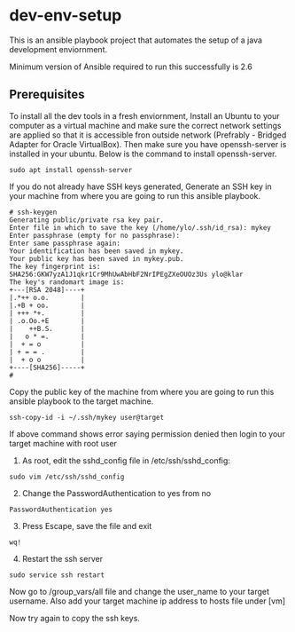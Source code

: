 # dev-env-setup
This is an ansible playbook project that automates the setup of a java development enviornment.

Minimum version of Ansible required to run this successfully is 2.6

## Prerequisites

To install all the dev tools in a fresh enviornment, Install an Ubuntu to your computer as a virtual machine and make sure the correct network settings are applied so that it is accessible fron outside network (Prefrably - Bridged Adapter for Oracle VirtualBox). Then make sure you have openssh-server is installed in your ubuntu. Below is the command to install openssh-server.

```
sudo apt install openssh-server
```

If you do not already have SSH keys generated, Generate an SSH key in your machine from where you are going to run this ansible playbook.

```
# ssh-keygen
Generating public/private rsa key pair.
Enter file in which to save the key (/home/ylo/.ssh/id_rsa): mykey
Enter passphrase (empty for no passphrase):
Enter same passphrase again:
Your identification has been saved in mykey.
Your public key has been saved in mykey.pub.
The key fingerprint is:
SHA256:GKW7yzA1J1qkr1Cr9MhUwAbHbF2NrIPEgZXeOUOz3Us ylo@klar
The key's randomart image is:
+---[RSA 2048]----+
|.*++ o.o.        |
|.+B + oo.        |
| +++ *+.         |
| .o.Oo.+E        |
|    ++B.S.       |
|   o * =.        |
|  + = o          |
| + = = .         |
|  + o o          |
+----[SHA256]-----+
#
```

Copy the public key of the machine from where you are going to run this ansible playbook to the target machine.
```
ssh-copy-id -i ~/.ssh/mykey user@target
```

If above command shows error saying permission denied then login to your target machine with root user
1. As root, edit the sshd_config file in /etc/ssh/sshd_config:
```
sudo vim /etc/ssh/sshd_config
```
2. Change the PasswordAuthentication to yes from no
```
PasswordAuthentication yes
```
3. Press Escape, save the file and exit
```
wq!
```
4. Restart the ssh server
```
sudo service ssh restart
```

Now go to /group_vars/all file and change the user_name to your target username.
Also add your target machine ip address to hosts file under [vm]

Now try again to copy the ssh keys.
